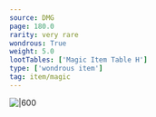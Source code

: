 ```yaml
---
source: DMG
page: 180.0
rarity: very rare
wondrous: True
weight: 5.0
lootTables: ['Magic Item Table H']
type: ['wondrous item']
tag: item/magic
---
```



![|600](https://5e.tools/img/items/DMG/Manual%20of%20Golems.png)